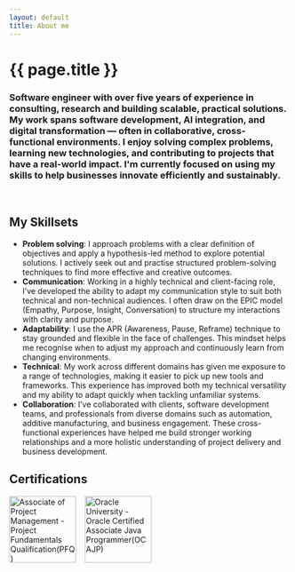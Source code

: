 ```yaml
---
layout: default
title: About me
---
```

# {{ page.title }}

### Software engineer with over five years of experience in consulting, research and building scalable, practical solutions. My work spans software development, AI integration, and digital transformation — often in collaborative, cross-functional environments. I enjoy solving complex problems, learning new technologies, and contributing to projects that have a real-world impact. I'm currently focused on using my skills to help businesses innovate efficiently and sustainably.
<br/>

## My Skillsets

- **Problem solving**: I approach problems with a clear definition of objectives and apply a hypothesis-led method to explore potential solutions. I actively seek out and practise structured problem-solving techniques to find more effective and creative outcomes.
- **Communication**: Working in a highly technical and client-facing role, I’ve developed the ability to adapt my communication style to suit both technical and non-technical audiences. I often draw on the EPIC model (Empathy, Purpose, Insight, Conversation) to structure my interactions with clarity and purpose.
- **Adaptability**: I use the APR (Awareness, Pause, Reframe) technique to stay grounded and flexible in the face of challenges. This mindset helps me recognise when to adjust my approach and continuously learn from changing environments.
- **Technical**: My work across different domains has given me exposure to a range of technologies, making it easier to pick up new tools and frameworks. This experience has improved both my technical versatility and my ability to adapt quickly when tackling unfamiliar systems.
- **Collaboration**: I’ve collaborated with clients, software development teams, and professionals from diverse domains such as automation, additive manufacturing, and business engagement. These cross-functional experiences have helped me build stronger working relationships and a more holistic understanding of project delivery and business development.

## Certifications
<div style="display: flex; gap: 16px;">
	<img src="{{ site.baseurl }}/assets/img/PFQ.png" alt="Associate of Project Management - Project Fundamentals Qualification(PFQ)" title="Associate of Project Management - Project Fundamentals Qualification(PFQ)" width="120" />
	<img src="{{ site.baseurl }}/assets/img/OCAJP.png" alt="Oracle University - Oracle Certified Associate Java Programmer(OCAJP)" title="Oracle University - Oracle Certified Associate Java Programmer(OCAJP)" width="120" />
</div>